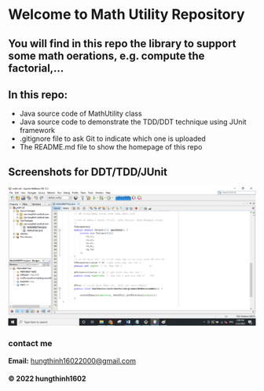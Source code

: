 # Welcome to Math Utility Repository
## You will find in this repo the library to support some math oerations, e.g. compute the factorial,...

## In this repo:
* Java source code of MathUtility class
* Java source code to demonstrate the TDD/DDT technique using JUnit framework
* .gitignore file to ask Git to indicate which one is uploaded
* The README.md file to show the homepage of this repo

## Screenshots for DDT/TDD/JUnit
![DDT](https://github.com/hungthinh1602/math-util/blob/main/screenshots/DDT-TDD-JUnit.png)
### contact me
**Email:** <hungthinh16022000@gmail.com>
#### © 2022 hungthinh1602
